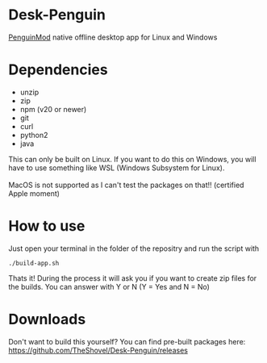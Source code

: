 # Desk-Penguin
 [PenguinMod](https://penguinmod.com) native offline desktop app for Linux and Windows
# Dependencies
- unzip
- zip
- npm (v20 or newer)
- git
- curl
- python2
- java

This can only be built on Linux. If you want to do this on Windows, you will have to use something
like WSL (Windows Subsystem for Linux).<br><br>
MacOS is not supported as I can't test the packages on that!! (certified Apple moment)

# How to use
Just open your terminal in the folder of the repositry and run the script with
```
./build-app.sh
```
Thats it! During the process it will ask you if you want to create zip files for the builds.
You can answer with Y or N (Y = Yes and N = No)

# Downloads
Don't want to build this yourself? You can find pre-built packages here:<br>
https://github.com/TheShovel/Desk-Penguin/releases
